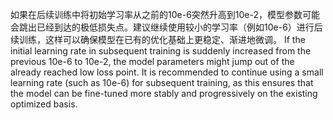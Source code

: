 如果在后续训练中将初始学习率从之前的10e-6突然升高到10e-2，模型参数可能会跳出已经到达的极低损失点。建议继续使用较小的学习率（例如10e-6）进行后续训练，这样可以确保模型在已有的优化基础上更稳定、渐进地微调。
If the initial learning rate in subsequent training is suddenly increased from the previous 10e-6 to 10e-2, the model parameters might jump out of the already reached low loss point. It is recommended to continue using a small learning rate (such as 10e-6) for subsequent training, as this ensures that the model can be fine-tuned more stably and progressively on the existing optimized basis.
